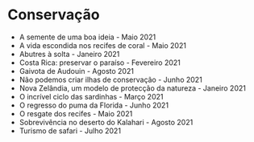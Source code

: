 # Conservação

* A semente de uma boa ideia - Maio 2021
* A vida escondida nos recifes de coral - Maio 2021
* Abutres à solta - Janeiro 2021
* Costa Rica: preservar o paraíso - Fevereiro 2021
* Gaivota de Audouin - Agosto 2021
* Não podemos criar ilhas de conservação - Junho 2021
* Nova Zelândia, um modelo de protecção da natureza - Janeiro 2021
* O incrível ciclo das sardinhas - Março 2021
* O regresso do puma da Florida - Junho 2021
* O resgate dos recifes - Maio 2021
* Sobrevivência no deserto do Kalahari - Agosto 2021
* Turismo de safari - Julho 2021
